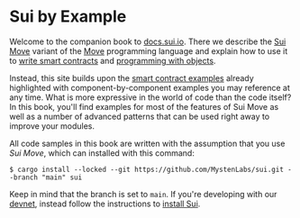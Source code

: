 # Sui by Example

Welcome to the companion book to [docs.sui.io](https://docs.sui.io/). There we describe the [Sui Move](https://docs.sui.io/learn/sui-move-diffs) variant of the [Move](https://docs.sui.io/learn/why-move) programming language and explain how to use it to [write smart contracts](https://docs.sui.io/build/move) and [programming with objects](https://docs.sui.io/build/programming-with-objects).

Instead, this site builds upon the [smart contract examples](https://docs.sui.io/explore/examples) already highlighted with component-by-component examples you may reference at any time. What is more expressive in the world of code than the code itself? In this book, you'll find examples for most of the features of Sui Move as well as a number of advanced patterns that can be used right away to improve your modules.

All code samples in this book are written with the assumption that you use *Sui Move*, which can installed with this command:
```
$ cargo install --locked --git https://github.com/MystenLabs/sui.git --branch "main" sui
```

Keep in mind that the branch is set to `main`. If you're developing with our [devnet](https://docs.sui.io/build/devnet), instead follow the instructions to [install Sui](https://docs.sui.io/build/install#install-or-update-sui-binaries).